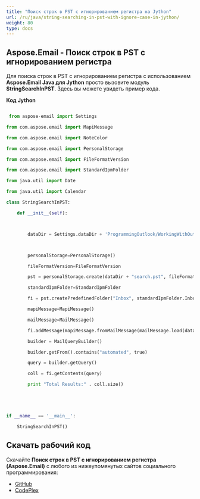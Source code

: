 ```yaml
---
title: "Поиск строк в PST с игнорированием регистра на Jython"
url: /ru/java/string-searching-in-pst-with-ignore-case-in-jython/
weight: 80
type: docs
---
```


## **Aspose.Email - Поиск строк в PST с игнорированием регистра**
Для поиска строк в PST с игнорированием регистра с использованием **Aspose.Email Java для Jython** просто вызовите модуль **StringSearchInPST**. Здесь вы можете увидеть пример кода.

**Код Jython**

```python

 from aspose-email import Settings

from com.aspose.email import MapiMessage

from com.aspose.email import NoteColor

from com.aspose.email import PersonalStorage

from com.aspose.email import FileFormatVersion

from com.aspose.email import StandardIpmFolder

from java.util import Date

from java.util import Calendar

class StringSearchInPST:

    def __init__(self):



        dataDir = Settings.dataDir + 'ProgrammingOutlook/WorkingWithOutlookPersonalStorage/StringSearchInPST/'



        personalStorage=PersonalStorage()

        fileFormatVersion=FileFormatVersion

        pst = personalStorage.create(dataDir + "search.pst", fileFormatVersion.Unicode)

        standardIpmFolder=StandardIpmFolder

        fi = pst.createPredefinedFolder("Inbox", standardIpmFolder.Inbox)

        mapiMessage=MapiMessage()

        mailMessage=MailMessage()

        fi.addMessage(mapiMessage.fromMailMessage(mailMessage.load(dataDir + "search.pst")))

        builder = MailQueryBuilder()

        builder.getFrom().contains("automated", true)

        query = builder.getQuery()

        coll = fi.getContents(query)

        print "Total Results:" . coll.size()





if __name__ == '__main__':        

    StringSearchInPST()

```
## **Скачать рабочий код**
Скачайте **Поиск строк в PST с игнорированием регистра (Aspose.Email)** с любого из нижеупомянутых сайтов социального программирования:

- [GitHub](https://github.com/aspose-email/Aspose.Email-for-Java/releases/tag/Aspose.Email_Java_for_Jython-v1.0)
- [CodePlex](https://archive.codeplex.com/?p=asposeemailjavajython)